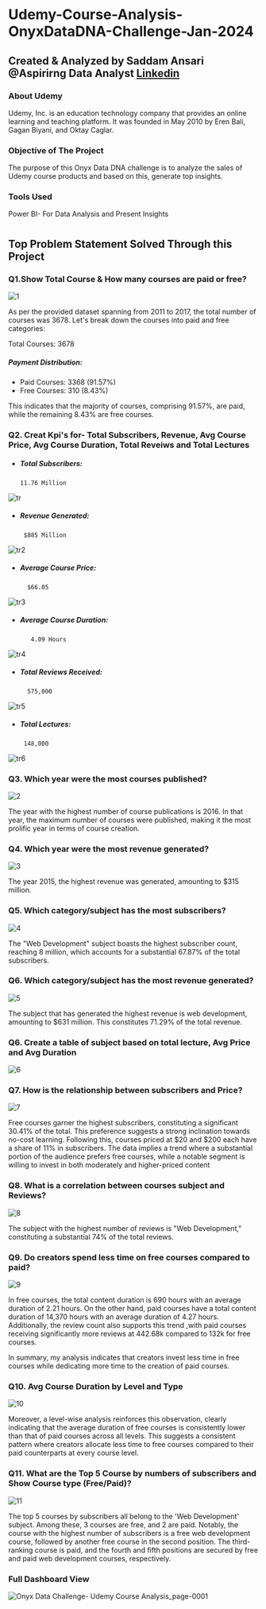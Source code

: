 # Udemy-Course-Analysis-OnyxDataDNA-Challenge-Jan-2024
## Created & Analyzed by Saddam Ansari @Aspirirng Data Analyst [Linkedin](https://www.linkedin.com/in/saddam-ansari-dataanalyst/)


### About Udemy
Udemy, Inc. is an education technology company that provides an online learning and teaching platform. It was founded in May 2010 by Eren Bali, Gagan Biyani, and Oktay Caglar.

### Objective of The Project
The purpose of this Onyx Data DNA challenge is to analyze the sales of Udemy course products and based on this, generate top insights.

### Tools Used
Power BI- For Data Analysis and Present Insights 

#

## Top Problem Statement Solved Through this Project
### Q1.Show Total Course & How many courses are paid or free?

![1](https://github.com/user-saddam123/Udemy-Course-Analysis-OnyxDataDNA-Challenge-Jan-2024/assets/123800896/f309403a-eb93-441d-a221-0ac7b5b9eb4a)

As per the provided dataset spanning from 2011 to 2017, the total number of courses was 3678. Let's break down the courses into paid and free categories:

Total Courses: 3678

##### Payment Distribution:
 * Paid Courses: 3368 (91.57%)
 * Free Courses: 310 (8.43%)

This indicates that the majority of courses, comprising 91.57%, are paid, while the remaining 8.43% are free courses.

### Q2. Creat Kpi's for- Total Subscribers, Revenue, Avg Course Price, Avg Course Duration, Total Reveiws and Total Lectures

 * ##### Total Subscribers:
       11.76 Million 

![tr](https://github.com/user-saddam123/Udemy-Course-Analysis-OnyxDataDNA-Challenge-Jan-2024/assets/123800896/f58672ec-72f5-404c-a13b-433be9361e7f)


 * ##### Revenue Generated:
        $885 Million

![tr2](https://github.com/user-saddam123/Udemy-Course-Analysis-OnyxDataDNA-Challenge-Jan-2024/assets/123800896/9576ec7d-2412-4ef9-93e9-bbdf35d744a8)

 * ##### Average Course Price:
         $66.05

![tr3](https://github.com/user-saddam123/Udemy-Course-Analysis-OnyxDataDNA-Challenge-Jan-2024/assets/123800896/67353beb-0f53-4e9c-8350-f5c49271af31)


 * ##### Average Course Duration:
          4.09 Hours

![tr4](https://github.com/user-saddam123/Udemy-Course-Analysis-OnyxDataDNA-Challenge-Jan-2024/assets/123800896/f9a23aaf-5dbe-4727-98f9-9cce4ccf9da7)


 * ##### Total Reviews Received:
         575,000

![tr5](https://github.com/user-saddam123/Udemy-Course-Analysis-OnyxDataDNA-Challenge-Jan-2024/assets/123800896/9c6c4d8d-23ed-400f-98eb-734896f3bf14)


 * ##### Total Lectures:
        148,000

![tr6](https://github.com/user-saddam123/Udemy-Course-Analysis-OnyxDataDNA-Challenge-Jan-2024/assets/123800896/05854315-8f49-4459-a45b-721d3a3d6f5b)


### Q3.  Which year were the most courses published?

![2](https://github.com/user-saddam123/Udemy-Course-Analysis-OnyxDataDNA-Challenge-Jan-2024/assets/123800896/2ea469d6-a462-494b-832a-6428ce6b060b)

The year with the highest number of course publications is 2016. In that year, the maximum number of courses were published, making it the most prolific year in terms of course creation.

### Q4. Which year were the most revenue generated?

![3](https://github.com/user-saddam123/Udemy-Course-Analysis-OnyxDataDNA-Challenge-Jan-2024/assets/123800896/5e58105f-ab97-45bb-b693-d6ec99738d9c)

The year 2015, the highest revenue was generated, amounting to $315 million.

### Q5. Which category/subject has the most subscribers?

![4](https://github.com/user-saddam123/Udemy-Course-Analysis-OnyxDataDNA-Challenge-Jan-2024/assets/123800896/abc7576a-2874-4e45-899f-08e11c32c411)

The "Web Development" subject boasts the highest subscriber count, reaching 8 million, which accounts for a substantial 67.87% of the total subscribers.

### Q6. Which category/subject has the most revenue generated?

![5](https://github.com/user-saddam123/Udemy-Course-Analysis-OnyxDataDNA-Challenge-Jan-2024/assets/123800896/f6e69fd8-600f-42c0-a961-badbf66d3ee6)

The subject that has generated the highest revenue is web development, amounting to $631 million. This constitutes 71.29% of the total revenue.


### Q6. Create a table of subject based on total lecture, Avg Price and Avg Duration

![6](https://github.com/user-saddam123/Udemy-Course-Analysis-OnyxDataDNA-Challenge-Jan-2024/assets/123800896/146d7669-1b4a-408d-83fb-ecd075ef6b70)

### Q7.  How is the relationship between subscribers and Price?

![7](https://github.com/user-saddam123/Udemy-Course-Analysis-OnyxDataDNA-Challenge-Jan-2024/assets/123800896/d48daf7e-1c1a-4e97-b990-bcdf161a13c1)

Free courses garner the highest subscribers, constituting a significant 30.41% of the total. This preference suggests a strong inclination towards no-cost learning. Following this, courses priced at $20 and $200 each have a share of 11% in subscribers. The data implies a trend where a substantial portion of the audience prefers free courses, while a notable segment is willing to invest in both moderately and higher-priced content

### Q8.  What is a correlation between courses subject and Reviews?

![8](https://github.com/user-saddam123/Udemy-Course-Analysis-OnyxDataDNA-Challenge-Jan-2024/assets/123800896/a20251e1-82f7-4446-9e9b-5dcda7e32e0f)

The subject with the highest number of reviews is "Web Development," constituting a substantial 74% of the total reviews.

### Q9. Do creators spend less time on free courses compared to paid?

![9](https://github.com/user-saddam123/Udemy-Course-Analysis-OnyxDataDNA-Challenge-Jan-2024/assets/123800896/e73943fe-8ec3-45e2-b7be-0b46467994ab)

In free courses, the total content duration is 690 hours with an average duration of 2.21 hours. On the other hand, paid courses have a total content duration of 14,370 hours with an average duration of 4.27 hours. Additionally, the review count also supports this trend ,with paid courses receiving significantly more reviews at 442.68k compared to 132k for free courses.

In summary, my analysis indicates that creators invest less time in free courses while dedicating more time to the creation of paid courses.

### Q10. Avg Course Duration by Level and Type

![10](https://github.com/user-saddam123/Udemy-Course-Analysis-OnyxDataDNA-Challenge-Jan-2024/assets/123800896/05a1fdcb-b23e-41ce-b423-bd008463b24c)

Moreover, a level-wise analysis reinforces this observation, clearly indicating that the average duration of free courses is consistently lower than that of paid courses across all levels. This suggests a consistent pattern where creators allocate less time to free courses compared to their paid counterparts at every course level.

### Q11. What are the Top 5 Course by numbers of subscribers and Show Course type (Free/Paid)?

![11](https://github.com/user-saddam123/Udemy-Course-Analysis-OnyxDataDNA-Challenge-Jan-2024/assets/123800896/7f1d907d-e50e-4c88-a3f8-9cebb6919142)

The top 5 courses by subscribers all belong to the 'Web Development' subject. Among these, 3 courses are free, and 2 are paid. Notably, the course with the highest number of subscribers is a free web development course, followed by another free course in the second position. The third-ranking course is paid, and the fourth and fifth positions are secured by free and paid web development courses, respectively.

### Full Dashboard View
![Onyx Data Challenge- Udemy Course Analysis_page-0001](https://github.com/user-saddam123/Udemy-Course-Analysis-OnyxDataDNA-Challenge-Jan-2024/assets/123800896/c649ec76-9f9e-47da-b678-43ad32a126de)


